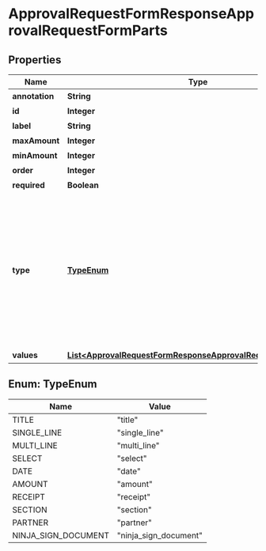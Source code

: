 

# ApprovalRequestFormResponseApprovalRequestFormParts


## Properties

| Name | Type | Description | Notes |
|------------ | ------------- | ------------- | -------------|
|**annotation** | **String** | 追加説明 |  [optional] |
|**id** | **Integer** | 項目ID |  |
|**label** | **String** | 項目名 |  [optional] |
|**maxAmount** | **Integer** | 上限金額 |  [optional] |
|**minAmount** | **Integer** | 下限金額 |  [optional] |
|**order** | **Integer** | 順序 |  [optional] |
|**required** | **Boolean** | 必須かどうか |  [optional] |
|**type** | [**TypeEnum**](#TypeEnum) | 項目種別 (title: 申請タイトル, single_line: 自由記述形式 1行, multi_line: 自由記述形式 複数行, select: プルダウン, date: 日付, amount: 金額, receipt: 添付ファイル, section: 部門ID, partner: 取引先ID, ninja_sign_document: 契約書（freeeサイン連携）) |  [optional] |
|**values** | [**List&lt;ApprovalRequestFormResponseApprovalRequestFormValues&gt;**](ApprovalRequestFormResponseApprovalRequestFormValues.md) | 選択項目 |  [optional] |



## Enum: TypeEnum

| Name | Value |
|---- | -----|
| TITLE | &quot;title&quot; |
| SINGLE_LINE | &quot;single_line&quot; |
| MULTI_LINE | &quot;multi_line&quot; |
| SELECT | &quot;select&quot; |
| DATE | &quot;date&quot; |
| AMOUNT | &quot;amount&quot; |
| RECEIPT | &quot;receipt&quot; |
| SECTION | &quot;section&quot; |
| PARTNER | &quot;partner&quot; |
| NINJA_SIGN_DOCUMENT | &quot;ninja_sign_document&quot; |




